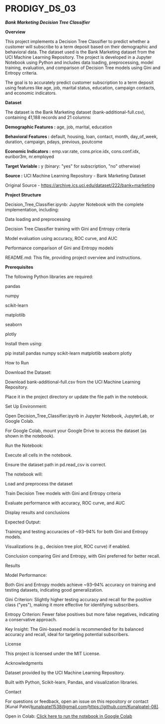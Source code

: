# PRODIGY_DS_03

***Bank Marketing Decision Tree Classifier***

**Overview**

This project implements a Decision Tree Classifier to predict whether a customer will subscribe to a term deposit based on their demographic and behavioral data. The dataset used is the Bank Marketing dataset from the UCI Machine Learning Repository. The project is developed in a Jupyter Notebook using Python and includes data loading, preprocessing, model training, evaluation, and comparison of Decision Tree models using Gini and Entropy criteria.

The goal is to accurately predict customer subscription to a term deposit using features like age, job, marital status, education, campaign contacts, and economic indicators.

**Dataset**

The dataset is the Bank Marketing dataset (bank-additional-full.csv), containing 41,188 records and 21 columns:





**Demographic Features :** age, job, marital, education



**Behavioral Features :** default, housing, loan, contact, month, day_of_week, duration, campaign, pdays, previous, poutcome



**Economic Indicators :** emp.var.rate, cons.price.idx, cons.conf.idx, euribor3m, nr.employed



**Target Variable :** y (binary: "yes" for subscription, "no" otherwise)

**Source :** UCI Machine Learning Repository - Bank Marketing Dataset

Original Source - https://archive.ics.uci.edu/dataset/222/bank+marketing

**Project Structure**





Decision_Tree_Classifier.ipynb: Jupyter Notebook with the complete implementation, including:





Data loading and preprocessing



Decision Tree Classifier training with Gini and Entropy criteria



Model evaluation using accuracy, ROC curve, and AUC



Performance comparison of Gini and Entropy models



README.md: This file, providing project overview and instructions.

**Prerequisites**

The following Python libraries are required:





pandas



numpy



scikit-learn



matplotlib



seaborn



plotly

Install them using:

pip install pandas numpy scikit-learn matplotlib seaborn plotly

How to Run





Download the Dataset:





Download bank-additional-full.csv from the UCI Machine Learning Repository.



Place it in the project directory or update the file path in the notebook.



Set Up Environment:





Open Decision_Tree_Classifier.ipynb in Jupyter Notebook, JupyterLab, or Google Colab.



For Google Colab, mount your Google Drive to access the dataset (as shown in the notebook).



Run the Notebook:





Execute all cells in the notebook.



Ensure the dataset path in pd.read_csv is correct.



The notebook will:





Load and preprocess the dataset



Train Decision Tree models with Gini and Entropy criteria



Evaluate performance with accuracy, ROC curve, and AUC



Display results and conclusions



Expected Output:





Training and testing accuracies of ~93–94% for both Gini and Entropy models.



Visualizations (e.g., decision tree plot, ROC curve) if enabled.



Conclusion comparing Gini and Entropy, with Gini preferred for better recall.

Results





Model Performance:





Both Gini and Entropy models achieve ~93–94% accuracy on training and testing datasets, indicating good generalization.



Gini Criterion: Slightly higher testing accuracy and recall for the positive class ("yes"), making it more effective for identifying subscribers.



Entropy Criterion: Fewer false positives but more false negatives, indicating a conservative approach.



Key Insight: The Gini-based model is recommended for its balanced accuracy and recall, ideal for targeting potential subscribers.

License

This project is licensed under the MIT License.

Acknowledgments





Dataset provided by the UCI Machine Learning Repository.



Built with Python, Scikit-learn, Pandas, and visualization libraries.

Contact

For questions or feedback, open an issue on this repository or contact [Kunal Patel/kunalpatel1538@gmail.com/https://github.com/Kunalpatel-08].



Open in Colab: [Click here to run the notebook in Google Colab](https://colab.research.google.com/drive/1gfYtKWvZAqwd8FyxL4cTzd6DuhpaD2NZ#scrollTo=4064b6bb)
